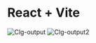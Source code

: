 # React + Vite

![Clg-output](https://github.com/user-attachments/assets/95f04d25-aa19-4e07-afa2-6811be77410c)
![Clg-output2](https://github.com/user-attachments/assets/79092041-99de-4714-af99-0d7831709472)
